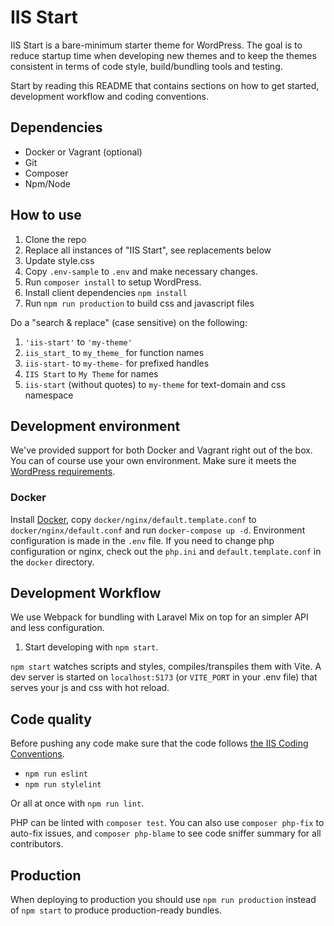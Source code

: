# IIS Start

IIS Start is a bare-minimum starter theme for WordPress. The goal is to reduce startup time when developing
new themes and to keep the themes consistent in terms of code style, build/bundling tools and testing.

Start by reading this README that contains sections on how to get started, development workflow and coding conventions.

## Dependencies

- Docker or Vagrant (optional)
- Git
- Composer
- Npm/Node

## How to use

1. Clone the repo
2. Replace all instances of "IIS Start", see replacements below
3. Update style.css
4. Copy `.env-sample` to `.env` and make necessary changes.
4. Run `composer install` to setup WordPress.
5. Install client dependencies `npm install`
6. Run `npm run production` to build css and javascript files

Do a "search & replace" (case sensitive) on the following:

1. `'iis-start'` to `'my-theme'`
2. `iis_start_` to `my_theme_` for function names
3. `iis-start-` to `my-theme-` for prefixed handles
4. `IIS Start` to `My Theme` for names
5. `iis-start` (without quotes) to `my-theme` for text-domain and css namespace

## Development environment

We've provided support for both Docker and Vagrant right out of the box. You can of course use your own environment. Make sure it meets the [WordPress requirements](https://wordpress.org/about/requirements/).

### Docker

Install [Docker](https://docs.docker.com/install/), copy `docker/nginx/default.template.conf` to `docker/nginx/default.conf` and run `docker-compose up -d`. Environment configuration is made in the `.env` file. If you need to change php configuration or nginx, check out the `php.ini` and `default.template.conf` in the `docker` directory.

## Development Workflow

We use Webpack for bundling with Laravel Mix on top for an simpler API and less configuration.

1. Start developing with `npm start`.

`npm start` watches scripts and styles, compiles/transpiles them with Vite.
A dev server is started on `localhost:5173` (or `VITE_PORT` in your .env file) that serves your js and css with hot reload.

## Code quality

Before pushing any code make sure that the code follows [the IIS Coding Conventions](https://github.com/sewebb/iis-start/wiki/IIS-Coding-Conventions).

* `npm run eslint`
* `npm run stylelint`

Or all at once with `npm run lint`.

PHP can be linted with `composer test`. You can also use `composer php-fix` to auto-fix issues, and `composer php-blame` to see code sniffer summary for all contributors.

## Production

When deploying to production you should use `npm run production` instead of `npm start` to produce production-ready bundles.
